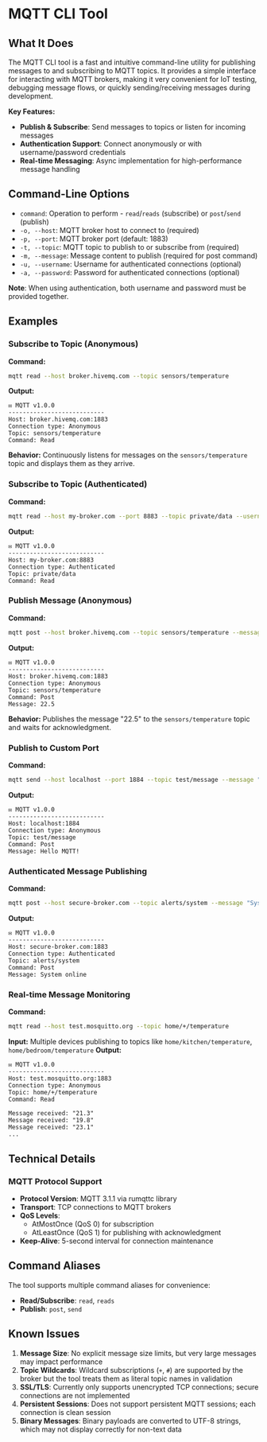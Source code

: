 # MQTT CLI Tool
## What It Does

The MQTT CLI tool is a fast and intuitive command-line utility for publishing messages to and subscribing to MQTT 
topics. It provides a simple interface for interacting with MQTT brokers, making it very convenient for IoT testing, 
debugging message flows, or quickly sending/receiving messages during development.

**Key Features:**
- **Publish & Subscribe**: Send messages to topics or listen for incoming messages
- **Authentication Support**: Connect anonymously or with username/password credentials
- **Real-time Messaging**: Async implementation for high-performance message handling

## Command-Line Options
- `command`: Operation to perform - `read`/`reads` (subscribe) or `post`/`send` (publish)
- `-o, --host`: MQTT broker host to connect to (required)
- `-p, --port`: MQTT broker port (default: 1883)
- `-t, --topic`: MQTT topic to publish to or subscribe from (required)
- `-m, --message`: Message content to publish (required for post command)
- `-u, --username`: Username for authenticated connections (optional)
- `-a, --password`: Password for authenticated connections (optional)

**Note**: When using authentication, both username and password must be provided together.

## Examples
### Subscribe to Topic (Anonymous)
**Command:**
```bash
mqtt read --host broker.hivemq.com --topic sensors/temperature
```
**Output:**
```
✉️ MQTT v1.0.0
---------------------------
Host: broker.hivemq.com:1883
Connection type: Anonymous
Topic: sensors/temperature
Command: Read
```
**Behavior:** Continuously listens for messages on the `sensors/temperature` topic and displays them as they arrive.

### Subscribe to Topic (Authenticated)
**Command:**
```bash
mqtt read --host my-broker.com --port 8883 --topic private/data --username myuser --password mypass
```
**Output:**
```
✉️ MQTT v1.0.0
---------------------------
Host: my-broker.com:8883
Connection type: Authenticated
Topic: private/data
Command: Read
```

### Publish Message (Anonymous)
**Command:**
```bash
mqtt post --host broker.hivemq.com --topic sensors/temperature --message "22.5"
```
**Output:**
```
✉️ MQTT v1.0.0
---------------------------
Host: broker.hivemq.com:1883
Connection type: Anonymous
Topic: sensors/temperature
Command: Post
Message: 22.5
```
**Behavior:** Publishes the message "22.5" to the `sensors/temperature` topic and waits for acknowledgment.

### Publish to Custom Port
**Command:**
```bash
mqtt send --host localhost --port 1884 --topic test/message --message "Hello MQTT!"
```
**Output:**
```
✉️ MQTT v1.0.0
---------------------------
Host: localhost:1884
Connection type: Anonymous
Topic: test/message
Command: Post
Message: Hello MQTT!
```

### Authenticated Message Publishing
**Command:**
```bash
mqtt post --host secure-broker.com --topic alerts/system --message "System online" --username admin --password secret123
```
**Output:**
```
✉️ MQTT v1.0.0
---------------------------
Host: secure-broker.com:1883
Connection type: Authenticated
Topic: alerts/system
Command: Post
Message: System online
```

### Real-time Message Monitoring
**Command:**
```bash
mqtt read --host test.mosquitto.org --topic home/+/temperature
```
**Input:** Multiple devices publishing to topics like `home/kitchen/temperature`, `home/bedroom/temperature`
**Output:** 
```
✉️ MQTT v1.0.0
---------------------------
Host: test.mosquitto.org:1883
Connection type: Anonymous
Topic: home/+/temperature
Command: Read

Message received: "21.3"
Message received: "19.8"
Message received: "23.1"
...
```

## Technical Details
### MQTT Protocol Support
- **Protocol Version**: MQTT 3.1.1 via rumqttc library
- **Transport**: TCP connections to MQTT brokers
- **QoS Levels**: 
  - AtMostOnce (QoS 0) for subscription
  - AtLeastOnce (QoS 1) for publishing with acknowledgment
- **Keep-Alive**: 5-second interval for connection maintenance

## Command Aliases
The tool supports multiple command aliases for convenience:
- **Read/Subscribe**: `read`, `reads`
- **Publish**: `post`, `send`

## Known Issues
1. **Message Size**: No explicit message size limits, but very large messages may impact performance
2. **Topic Wildcards**: Wildcard subscriptions (`+`, `#`) are supported by the broker but the tool treats them as literal topic names in validation
3. **SSL/TLS**: Currently only supports unencrypted TCP connections; secure connections are not implemented
4. **Persistent Sessions**: Does not support persistent MQTT sessions; each connection is clean session
5. **Binary Messages**: Binary payloads are converted to UTF-8 strings, which may not display correctly for non-text data
